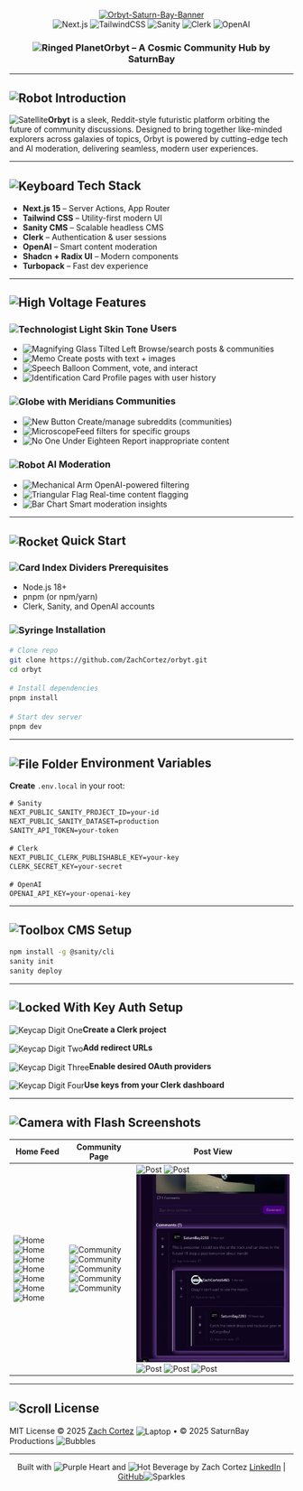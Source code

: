 <div align="center"><br />
  <a href="https://ibb.co/NnyPBCK0"><img src="https://i.ibb.co/sJVGYRqT/Orbyt-Saturn-Bay-Banner.png" alt="Orbyt-Saturn-Bay-Banner" border="0"></a>
  <br />

  <div>
    <img src="https://img.shields.io/badge/Next.js-000000?style=for-the-badge&logo=nextdotjs&logoColor=white" alt="Next.js" />
    <img src="https://img.shields.io/badge/TailwindCSS-06B6D4?style=for-the-badge&logo=tailwind-css&logoColor=white" alt="TailwindCSS" />
    <img src="https://img.shields.io/badge/Sanity-EF3E36?style=for-the-badge&logo=sanity&logoColor=white" alt="Sanity" />
    <img src="https://img.shields.io/badge/Clerk-5125EE?style=for-the-badge&logo=clerk&logoColor=white" alt="Clerk" />
    <img src="https://img.shields.io/badge/OpenAI-412991?style=for-the-badge&logo=openai&logoColor=white" alt="OpenAI" />
  </div>
</div>

<h3 align="center"><img src="https://raw.githubusercontent.com/Tarikul-Islam-Anik/Animated-Fluent-Emojis/master/Emojis/Travel%20and%20places/Ringed%20Planet.png" alt="Ringed Planet" width="25" height="25" />Orbyt – A Cosmic Community Hub by SaturnBay </h3>

---

## <img src="https://raw.githubusercontent.com/Tarikul-Islam-Anik/Telegram-Animated-Emojis/main/Smileys/Robot.webp" alt="Robot" width="25" height="25" /> Introduction

<img src="https://raw.githubusercontent.com/Tarikul-Islam-Anik/Animated-Fluent-Emojis/master/Emojis/Travel%20and%20places/Satellite.png" alt="Satellite" width="25" height="25" />**Orbyt** is a sleek, Reddit-style futuristic platform orbiting the future of community discussions. Designed to bring together like-minded explorers across galaxies of topics, Orbyt is powered by cutting-edge tech and AI moderation, delivering seamless, modern user experiences.

---

## <img src="https://raw.githubusercontent.com/Tarikul-Islam-Anik/Telegram-Animated-Emojis/main/Objects/Keyboard.webp" alt="Keyboard" width="90" height="55" align="center"/> ****Tech Stack****

- **Next.js 15** – Server Actions, App Router
- **Tailwind CSS** – Utility-first modern UI
- **Sanity CMS** – Scalable headless CMS
- **Clerk** – Authentication & user sessions
- **OpenAI** – Smart content moderation
- **Shadcn + Radix UI** – Modern components
- **Turbopack** – Fast dev experience

---

## <img src="https://raw.githubusercontent.com/Tarikul-Islam-Anik/Telegram-Animated-Emojis/main/Animals%20and%20Nature/High%20Voltage.webp" alt="High Voltage" width="35" height="45" /> Features

### <img src="https://raw.githubusercontent.com/Tarikul-Islam-Anik/Animated-Fluent-Emojis/master/Emojis/People%20with%20professions/Technologist%20Light%20Skin%20Tone.png" alt="Technologist Light Skin Tone" width="45" height="45" align="center"/> **Users**

- <img src="https://raw.githubusercontent.com/Tarikul-Islam-Anik/Telegram-Animated-Emojis/main/Objects/Magnifying%20Glass%20Tilted%20Left.webp" alt="Magnifying Glass Tilted Left" width="25" height="25" /> Browse/search posts & communities
- <img src="https://raw.githubusercontent.com/Tarikul-Islam-Anik/Telegram-Animated-Emojis/main/Objects/Memo.webp" alt="Memo" width="25" height="25" /> Create posts with text + images
- <img src="https://raw.githubusercontent.com/Tarikul-Islam-Anik/Telegram-Animated-Emojis/main/Symbols/Speech%20Balloon.webp" alt="Speech Balloon" width="25" height="25" /> Comment, vote, and interact
- <img src="https://raw.githubusercontent.com/Tarikul-Islam-Anik/Telegram-Animated-Emojis/main/Objects/Identification%20Card.webp" alt="Identification Card" width="25" height="25" /> Profile pages with user history

### <img src="https://raw.githubusercontent.com/Tarikul-Islam-Anik/Animated-Fluent-Emojis/master/Emojis/Travel%20and%20places/Globe%20with%20Meridians.png" alt="Globe with Meridians" width="35" height="35" align="center"/> **Communities**

- <img src="https://raw.githubusercontent.com/Tarikul-Islam-Anik/Telegram-Animated-Emojis/main/Symbols/New%20Button.webp" alt="New Button" width="25" height="25" /> Create/manage subreddits (communities)
- <img src="https://raw.githubusercontent.com/Tarikul-Islam-Anik/Telegram-Animated-Emojis/main/Objects/Microscope.webp" alt="Microscope" width="25" height="25" />Feed filters for specific groups
- <img src="https://raw.githubusercontent.com/Tarikul-Islam-Anik/Telegram-Animated-Emojis/main/Symbols/No%20One%20Under%20Eighteen.webp" alt="No One Under Eighteen" width="25" height="25" /> Report inappropriate content

### <img src="https://raw.githubusercontent.com/Tarikul-Islam-Anik/Telegram-Animated-Emojis/main/Smileys/Robot.webp" alt="Robot" width="35" height="35" align="center"/> **AI Moderation**

- <img src="https://raw.githubusercontent.com/Tarikul-Islam-Anik/Telegram-Animated-Emojis/main/People/Mechanical%20Arm.webp" alt="Mechanical Arm" width="25" height="25" /> OpenAI-powered filtering
- <img src="https://raw.githubusercontent.com/Tarikul-Islam-Anik/Animated-Fluent-Emojis/master/Emojis/Symbols/Triangular%20Flag.png" alt="Triangular Flag" width="25" height="25" /> Real-time content flagging
- <img src="https://raw.githubusercontent.com/Tarikul-Islam-Anik/Telegram-Animated-Emojis/main/Objects/Bar%20Chart.webp" alt="Bar Chart" width="25" height="25" /> Smart moderation insights

---

## <img src="https://raw.githubusercontent.com/Tarikul-Islam-Anik/Telegram-Animated-Emojis/main/Travel%20and%20Places/Rocket.webp" alt="Rocket" width="50" height="45" align="center"/> **Quick Start**

### <img src="https://raw.githubusercontent.com/Tarikul-Islam-Anik/Telegram-Animated-Emojis/main/Objects/Card%20Index%20Dividers.webp" alt="Card Index Dividers" width="35" height="35" /> **Prerequisites**

- Node.js 18+
- pnpm (or npm/yarn)
- Clerk, Sanity, and OpenAI accounts

### <img src="https://raw.githubusercontent.com/Tarikul-Islam-Anik/Telegram-Animated-Emojis/main/Objects/Syringe.webp" alt="Syringe" width="35" height="35" align="center"/> **Installation**

```bash
# Clone repo
git clone https://github.com/ZachCortez/orbyt.git
cd orbyt

# Install dependencies
pnpm install

# Start dev server
pnpm dev
```

---

## <img src="https://raw.githubusercontent.com/Tarikul-Islam-Anik/Telegram-Animated-Emojis/main/Objects/File%20Folder.webp" alt="File Folder" width="35" height="35" align="center"/> **Environment Variables**

**Create** `.env.local` in your root:

```env
# Sanity
NEXT_PUBLIC_SANITY_PROJECT_ID=your-id
NEXT_PUBLIC_SANITY_DATASET=production
SANITY_API_TOKEN=your-token

# Clerk
NEXT_PUBLIC_CLERK_PUBLISHABLE_KEY=your-key
CLERK_SECRET_KEY=your-secret

# OpenAI
OPENAI_API_KEY=your-openai-key
```

---

## <img src="https://raw.githubusercontent.com/Tarikul-Islam-Anik/Telegram-Animated-Emojis/main/Objects/Toolbox.webp" alt="Toolbox" width="35" height="35" /> CMS Setup

```bash
npm install -g @sanity/cli
sanity init
sanity deploy
```

---

## <img src="https://raw.githubusercontent.com/Tarikul-Islam-Anik/Telegram-Animated-Emojis/main/Objects/Locked%20With%20Key.webp" alt="Locked With Key" width="35" height="35" /> Auth Setup

<img src="https://raw.githubusercontent.com/Tarikul-Islam-Anik/Animated-Fluent-Emojis/master/Emojis/Symbols/Keycap%20Digit%20One.png" alt="Keycap Digit One" width="25" height="25 " align="center"/>**Create a Clerk project**

<img src="https://raw.githubusercontent.com/Tarikul-Islam-Anik/Animated-Fluent-Emojis/master/Emojis/Symbols/Keycap%20Digit%20Two.png" alt="Keycap Digit Two" width="25" height="25" align="center"/>**Add redirect URLs**

<img src="https://raw.githubusercontent.com/Tarikul-Islam-Anik/Animated-Fluent-Emojis/master/Emojis/Symbols/Keycap%20Digit%20Three.png" alt="Keycap Digit Three" width="25" height="25" align="center"/>**Enable desired OAuth providers**

<img src="https://raw.githubusercontent.com/Tarikul-Islam-Anik/Animated-Fluent-Emojis/master/Emojis/Symbols/Keycap%20Digit%20Four.png" alt="Keycap Digit Four" width="25" height="25" align="center"/>**Use keys from your Clerk dashboard**

---

## <img src="https://raw.githubusercontent.com/Tarikul-Islam-Anik/Animated-Fluent-Emojis/master/Emojis/Objects/Camera%20with%20Flash.png" alt="Camera with Flash" width="45" height="45" /> **Screenshots**

| Home Feed                                                                                                                                                                                                                                                                                                                                                                                                                                                                                       | Community Page                                                                                                                                                                                                                                                                                                                                                                             | Post View                                                                                                                                                                                                                                                                                                                                                                              |
|-------------------------------------------------------------------------------------------------------------------------------------------------------------------------------------------------------------------------------------------------------------------------------------------------------------------------------------------------------------------------------------------------------------------------------------------------------------------------------------------------|--------------------------------------------------------------------------------------------------------------------------------------------------------------------------------------------------------------------------------------------------------------------------------------------------------------------------------------------------------------------------------------------|----------------------------------------------------------------------------------------------------------------------------------------------------------------------------------------------------------------------------------------------------------------------------------------------------------------------------------------------------------------------------------------|
| ![Home](https://i.ibb.co/x8hWGn61/Screenshot-2025-06-30-182350.png) ![Home](https://i.ibb.co/SXChs0mJ/Screenshot-2025-06-30-004152.png) ![Home](https://i.ibb.co/jkRczhVJ/Screenshot-2025-07-04-015616.png) ![Home](https://i.ibb.co/YTtz0GrC/Screenshot-2025-07-04-020708.png)<br/>![Home](https://i.ibb.co/Q3R9Cxpz/Screenshot-2025-07-04-020812.png) ![Home](https://i.ibb.co/mCNXqSbG/Screenshot-2025-07-04-023243.png) ![Home](https://i.ibb.co/Ng9NXS4N/Screenshot-2025-07-04-023308.png) | ![Community](https://i.ibb.co/DfKh0rPS/Screenshot-2025-06-30-182137.png) ![Community](https://i.ibb.co/6c2N2M7y/Screenshot-2025-06-30-165030.png) <br/>![Community](https://i.ibb.co/svNgv4C6/Screenshot-2025-07-02-012819.png)<br/>![Community](https://i.ibb.co/rRFTFD4V/Screenshot-2025-07-02-012635.png) <br/>![Community](https://i.ibb.co/nqsYV9p5/Screenshot-2025-07-04-022113.png) | ![Post](https://i.ibb.co/3yRV1FtD/Screenshot-2025-06-30-182219.png) ![Post](https://i.ibb.co/RGrmNXp2/Screenshot-2025-06-30-181844.png) ![Post](./GlowingBorder-Orbyt.gif) ![Post](https://i.ibb.co/Kcc1L7dL/Screenshot-2025-07-04-021057.png) ![Post](https://i.ibb.co/LDLSjWpc/Screenshot-2025-07-04-021023.png) ![Post](https://i.ibb.co/20JMcRN0/Screenshot-2025-07-04-021120.png) |


---

## <img src="https://raw.githubusercontent.com/Tarikul-Islam-Anik/Animated-Fluent-Emojis/master/Emojis/Objects/Scroll.png" alt="Scroll" width="35" height="35" align="center"/> **License**
MIT License © 2025 [Zach Cortez](https://github.com/ZachCortez) <img src="https://raw.githubusercontent.com/Tarikul-Islam-Anik/Telegram-Animated-Emojis/main/Objects/Laptop.webp" alt="Laptop" width="25" height="25" align="center"/> • © 2025 SaturnBay Productions <img src="https://raw.githubusercontent.com/Tarikul-Islam-Anik/Animated-Fluent-Emojis/master/Emojis/Symbols/Bubbles.png" alt="Bubbles" width="25" height="25" />


---

<div align="center">
Built with <img src="https://raw.githubusercontent.com/Tarikul-Islam-Anik/Telegram-Animated-Emojis/main/Symbols/Purple%20Heart.webp" alt="Purple Heart" width="25" height="25" /> and <img src="https://raw.githubusercontent.com/Tarikul-Islam-Anik/Telegram-Animated-Emojis/main/Food%20and%20Drink/Hot%20Beverage.webp" alt="Hot Beverage" width="25" height="25" /> by Zach Cortez <a href="https://www.linkedin.com/in/zach-cortez">LinkedIn</a> | <a href="https://github.com/ZachCortez">GitHub</a><img src="https://raw.githubusercontent.com/Tarikul-Islam-Anik/Telegram-Animated-Emojis/main/Activity/Sparkles.webp" alt="Sparkles" width="25" height="25" />
</div>
